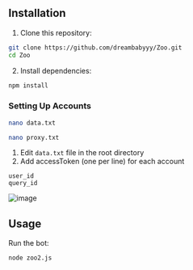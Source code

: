 ## Installation

1. Clone this repository:

```bash
git clone https://github.com/dreambabyyy/Zoo.git
cd Zoo
```

2. Install dependencies:

```bash
npm install
```

### Setting Up Accounts
```bash
nano data.txt
```
```bash
nano proxy.txt
```
1. Edit `data.txt` file in the root directory
2. Add accessToken (one per line) for each account

```
user_id
query_id
```
![image](https://github.com/user-attachments/assets/408f4938-4fb6-4bac-9ed0-5448f5e6e422)

## Usage

Run the bot:

```bash
node zoo2.js
```
